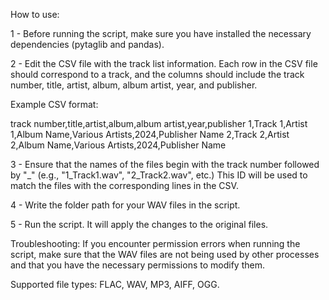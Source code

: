 How to use:

1 - Before running the script, make sure you have installed the necessary dependencies (pytaglib and pandas).

2 - Edit the CSV file with the track list information. Each row in the CSV file should correspond to a track, and the columns should include the track number, title, artist, album, album artist, year, and publisher.

Example CSV format:

track number,title,artist,album,album artist,year,publisher
1,Track 1,Artist 1,Album Name,Various Artists,2024,Publisher Name
2,Track 2,Artist 2,Album Name,Various Artists,2024,Publisher Name

3 - Ensure that the names of the files begin with the track number followed by "_" (e.g., "1_Track1.wav", "2_Track2.wav", etc.) This ID will be used to match the files with the corresponding lines in the CSV.

4 - Write the folder path for your WAV files in the script.

5 - Run the script. It will apply the changes to the original files.


Troubleshooting:
If you encounter permission errors when running the script, make sure that the WAV files are not being used by other processes and that you have the necessary permissions to modify them.

Supported file types: FLAC, WAV, MP3, AIFF, OGG.
